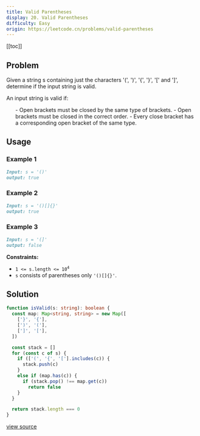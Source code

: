 ```yaml
---
title: Valid Parentheses
display: 20. Valid Parentheses
difficulty: Easy
origin: https://leetcode.cn/problems/valid-parentheses
---
```


[[toc]]

## Problem

Given a string s containing just the characters &#39;(&#39;, &#39;)&#39;, &#39;{&#39;, &#39;}&#39;, &#39;[&#39; and &#39;]&#39;, determine if the input string is valid.

An input string is valid if:

<ol>
- Open brackets must be closed by the same type of brackets.
- Open brackets must be closed in the correct order.
- Every close bracket has a corresponding open bracket of the same type.
</ol>

## Usage

### Example 1

```md
Input: s = '()'
output: true
```

### Example 2

```md
Input: s = '()[]{}'
output: true
```

### Example 3

```md
Input: s = '(]'
output: false
```

**Constraints:**

- <code>1 &lt;= s.length &lt;= 10<sup>4</sup></code>
- <code>s</code> consists of parentheses only <code>&#39;()[]{}&#39;</code>.

## Solution

```ts
function isValid(s: string): boolean {
  const map: Map<string, string> = new Map([
    ['}', '{'],
    [')', '('],
    [']', '['],
  ])

  const stack = []
  for (const c of s) {
    if (['(', '{', '['].includes(c)) {
      stack.push(c)
    }
    else if (map.has(c)) {
      if (stack.pop() !== map.get(c))
        return false
    }
  }

  return stack.length === 0
}
```

[view source](https://leetcode.cn/problems/valid-parentheses)
